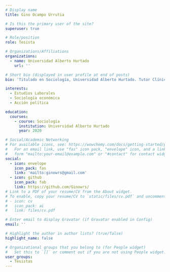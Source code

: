 ```yaml
---
# Display name
title: Gino Ocampo Urrutia

# Is this the primary user of the site?
superuser: true

# Role/position
role: Tesista 

# Organizations/Affiliations
organizations:
  - name: Universidad Alberto Hurtado
    url: ''

# Short bio (displayed in user profile at end of posts)
bio: 'Titulado en Sociología, Universidad Alberto Hurtado. Tutor Clínica de Análisis Estadístico UAH. Experiencia en investigación e implementación de instrumentos metodológicos (cualitativos y cuantitativos) de recolección de datos.' 

interests:
  - Estudios Laborales
  - Sociología económica
  - Acción política

education:
  courses:
    - course: Sociología
      institution: Universidad Alberto Hurtado
      year: 2020

# Social/Academic Networking
# For available icons, see: https://wowchemy.com/docs/getting-started/page-builder/#icons
#   For an email link, use "fas" icon pack, "envelope" icon, and a link in the
#   form "mailto:your-email@example.com" or "#contact" for contact widget.
social:
  - icon: envelope
    icon_pack: fas
    link: 'mailto:ginowrs@gmail.com'
  - icon: github
    icon_pack: fab
    link: https://github.com/Ginowrs/
# Link to a PDF of your resume/CV from the About widget.
# To enable, copy your resume/CV to `static/files/cv.pdf` and uncomment the lines below.
# - icon: cv
#   icon_pack: ai
#   link: files/cv.pdf

# Enter email to display Gravatar (if Gravatar enabled in Config)
email: ''

# Highlight the author in author lists? (true/false)
highlight_name: false

# Organizational groups that you belong to (for People widget)
#   Set this to `[]` or comment out if you are not using People widget.
user_groups:
  - Tesistas
---
```

